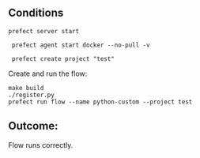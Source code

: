 ## Conditions

```
prefect server start
```

```
 prefect agent start docker --no-pull -v
```

```
 prefect create project "test"
```

Create and run the flow:

```
make build
./register.py
prefect run flow --name python-custom --project test
```

## Outcome:

Flow runs correctly.